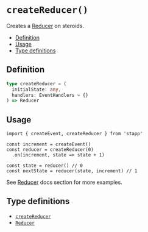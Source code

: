 # `createReducer()`

Creates a [Reducer](/api/Reducer.html) on steroids.

<!-- START doctoc generated TOC please keep comment here to allow auto update -->
<!-- DON'T EDIT THIS SECTION, INSTEAD RE-RUN doctoc TO UPDATE -->


- [Definition](#definition)
- [Usage](#usage)
- [Type definitions](#type-definitions)

<!-- END doctoc generated TOC please keep comment here to allow auto update -->

## Definition

```typescript
type createReducer = (
  initialState: any,
  handlers: EventHandlers = {}
) => Reducer
```

## Usage

```JS
import { createEvent, createReducer } from 'stapp'

const increment = createEvent()
const reducer = createReducer(0)
  .on(increment, state => state + 1)

const state = reducer() // 0
const nextState = reducer(state, increment) // 1
```

See [Reducer](/api/Reducer.html) docs section for more examples.

## Type definitions

* [`createReducer`](/types.html#createReducer)
* [`Reducer`](/types.html#reducer)

